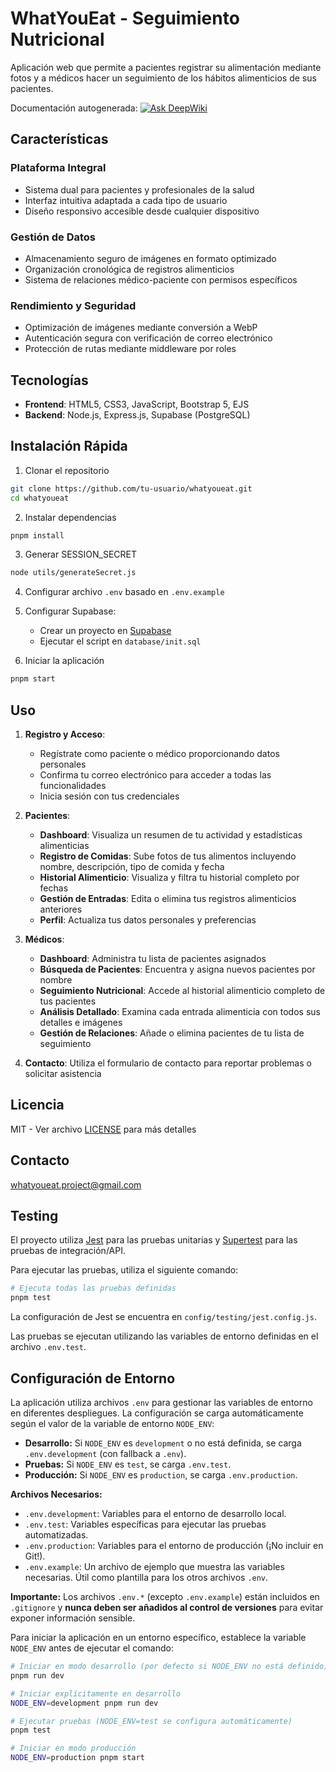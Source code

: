 # WhatYouEat - Seguimiento Nutricional

Aplicación web que permite a pacientes registrar su alimentación mediante fotos y a médicos hacer un seguimiento de los hábitos alimenticios de sus pacientes.

Documentación autogenerada: [![Ask DeepWiki](https://deepwiki.com/badge.svg)](https://deepwiki.com/alehardmode/whatyoueat)

## Características

### Plataforma Integral
- Sistema dual para pacientes y profesionales de la salud
- Interfaz intuitiva adaptada a cada tipo de usuario
- Diseño responsivo accesible desde cualquier dispositivo

### Gestión de Datos
- Almacenamiento seguro de imágenes en formato optimizado
- Organización cronológica de registros alimenticios
- Sistema de relaciones médico-paciente con permisos específicos

### Rendimiento y Seguridad
- Optimización de imágenes mediante conversión a WebP
- Autenticación segura con verificación de correo electrónico
- Protección de rutas mediante middleware por roles

## Tecnologías

- **Frontend**: HTML5, CSS3, JavaScript, Bootstrap 5, EJS
- **Backend**: Node.js, Express.js, Supabase (PostgreSQL)

## Instalación Rápida

1. Clonar el repositorio
```bash
git clone https://github.com/tu-usuario/whatyoueat.git
cd whatyoueat
```

2. Instalar dependencias
```bash
pnpm install
```

3. Generar SESSION_SECRET
```bash
node utils/generateSecret.js
```

4. Configurar archivo `.env` basado en `.env.example`

5. Configurar Supabase:
   - Crear un proyecto en [Supabase](https://supabase.com/)
   - Ejecutar el script en `database/init.sql`

6. Iniciar la aplicación
```bash
pnpm start
```

## Uso

1. **Registro y Acceso**:
   - Regístrate como paciente o médico proporcionando datos personales
   - Confirma tu correo electrónico para acceder a todas las funcionalidades
   - Inicia sesión con tus credenciales

2. **Pacientes**:
   - **Dashboard**: Visualiza un resumen de tu actividad y estadísticas alimenticias
   - **Registro de Comidas**: Sube fotos de tus alimentos incluyendo nombre, descripción, tipo de comida y fecha
   - **Historial Alimenticio**: Visualiza y filtra tu historial completo por fechas
   - **Gestión de Entradas**: Edita o elimina tus registros alimenticios anteriores
   - **Perfil**: Actualiza tus datos personales y preferencias

3. **Médicos**:
   - **Dashboard**: Administra tu lista de pacientes asignados
   - **Búsqueda de Pacientes**: Encuentra y asigna nuevos pacientes por nombre
   - **Seguimiento Nutricional**: Accede al historial alimenticio completo de tus pacientes
   - **Análisis Detallado**: Examina cada entrada alimenticia con todos sus detalles e imágenes
   - **Gestión de Relaciones**: Añade o elimina pacientes de tu lista de seguimiento

4. **Contacto**: Utiliza el formulario de contacto para reportar problemas o solicitar asistencia

## Licencia

MIT - Ver archivo [LICENSE](LICENSE) para más detalles

## Contacto

whatyoueat.project@gmail.com

## Testing

El proyecto utiliza [Jest](https://jestjs.io/) para las pruebas unitarias y [Supertest](https://github.com/visionmedia/supertest) para las pruebas de integración/API.

Para ejecutar las pruebas, utiliza el siguiente comando:

```bash
# Ejecuta todas las pruebas definidas
pnpm test
```

La configuración de Jest se encuentra en `config/testing/jest.config.js`.

Las pruebas se ejecutan utilizando las variables de entorno definidas en el archivo `.env.test`.

## Configuración de Entorno

La aplicación utiliza archivos `.env` para gestionar las variables de entorno en diferentes despliegues. La configuración se carga automáticamente según el valor de la variable de entorno `NODE_ENV`:

- **Desarrollo:** Si `NODE_ENV` es `development` o no está definida, se carga `.env.development` (con fallback a `.env`).
- **Pruebas:** Si `NODE_ENV` es `test`, se carga `.env.test`.
- **Producción:** Si `NODE_ENV` es `production`, se carga `.env.production`.

**Archivos Necesarios:**

- `.env.development`: Variables para el entorno de desarrollo local.
- `.env.test`: Variables específicas para ejecutar las pruebas automatizadas.
- `.env.production`: Variables para el entorno de producción (¡No incluir en Git!).
- `.env.example`: Un archivo de ejemplo que muestra las variables necesarias. Útil como plantilla para los otros archivos `.env`.

**Importante:** Los archivos `.env.*` (excepto `.env.example`) están incluidos en `.gitignore` y **nunca deben ser añadidos al control de versiones** para evitar exponer información sensible.

Para iniciar la aplicación en un entorno específico, establece la variable `NODE_ENV` antes de ejecutar el comando:

```bash
# Iniciar en modo desarrollo (por defecto si NODE_ENV no está definido)
pnpm run dev

# Iniciar explícitamente en desarrollo
NODE_ENV=development pnpm run dev

# Ejecutar pruebas (NODE_ENV=test se configura automáticamente)
pnpm test

# Iniciar en modo producción
NODE_ENV=production pnpm start
```
